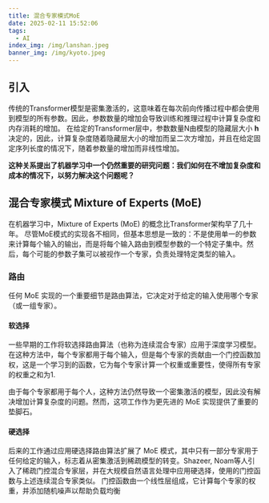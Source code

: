 ```yaml
---
title: 混合专家模式MoE
date: 2025-02-11 15:52:06
tags: 
  - AI
index_img: /img/lanshan.jpeg
banner_img: /img/kyoto.jpeg
---
```


## 引入
传统的Transformer模型是密集激活的，这意味着在每次前向传播过程中都会使用到模型的所有参数。因此，参数数量的增加会导致训练和推理过程中计算复杂度和内存消耗的增加。
在给定的Transformer层中，参数数量N由模型的隐藏层大小 **h** 决定的，因此，计算复杂度随着隐藏层大小的增加而呈二次方增加，并且在给定固定序列长度的情况下，随着参数量的增加而非线性增加。

**这种关系提出了机器学习中一个仍然重要的研究问题：我们如何在不增加复杂度和成本的情况下，以努力解决这个问题呢？**

## 混合专家模式 Mixture of Experts (MoE)
在机器学习中，Mixture of Experts (MoE) 的概念比Transformer架构早了几十年。
尽管MoE模式的实现各不相同，但基本思想是一致的：不是使用单一的参数来计算每个输入的输出，而是将每个输入路由到模型参数的一个特定子集中。然后，每个可能的参数子集可以被视作一个专家，负责处理特定类型的输入。

### 路由
任何 MoE 实现的一个重要细节是路由算法，它决定对于给定的输入使用哪个专家（或一组专家）。
#### 软选择
一些早期的工作将软选择路由算法（也称为连续混合专家）应用于深度学习模型。
在这种方法中，每个专家都用于每个输入，但是每个专家的贡献由一个门控函数加权，这是一个学习到的函数，它为每个专家计算一个权重或重要性，使得所有专家的权重之和为1.

由于每个专家都用于每个人，这种方法仍然导致一个密集激活的模型，因此没有解决增加计算复杂度的问题。然而，这项工作作为更先进的 MoE 实现提供了重要的垫脚石。

#### 硬选择
后来的工作通过应用硬选择路由算法扩展了 MoE 模式，其中只有一部分专家用于任何给定的输入，标志着从密集激活到稀疏模型的转变。Shazeer, Noam等人引入了稀疏门控混合专家层，并在大规模自然语言处理中应用硬选择，使用的门控函数与上述连续混合专家类似。
门控函数由一个线性层组成，它计算每个专家的权重，并添加随机噪声以帮助负载均衡